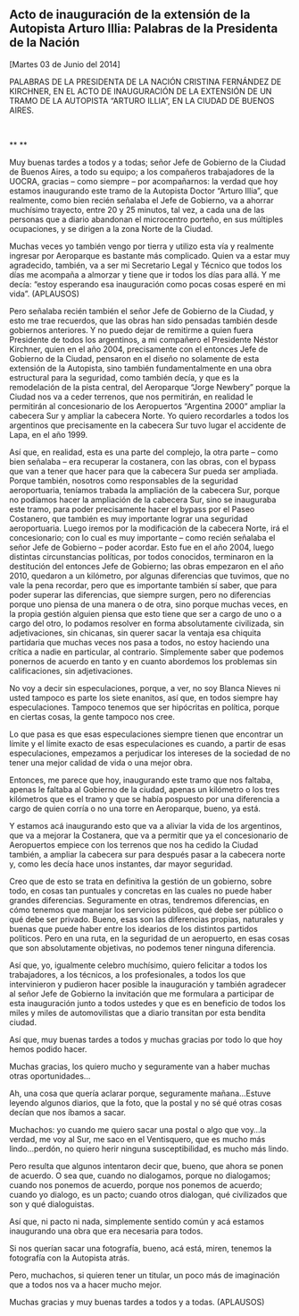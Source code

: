 Acto de inauguración de la extensión de la Autopista Arturo Illia: Palabras de la Presidenta de la Nación
---------------------------------------------------------------------------------------------------------

[Martes 03 de Junio del 2014]

PALABRAS DE LA PRESIDENTA DE LA NACIÓN CRISTINA FERNÁNDEZ DE KIRCHNER,
EN EL ACTO DE INAUGURACIÓN DE LA EXTENSIÓN DE UN TRAMO DE LA AUTOPISTA
“ARTURO ILLIA”, EN LA CIUDAD DE BUENOS AIRES.

 

** **

Muy buenas tardes a todos y a todas; señor Jefe de Gobierno de la Ciudad
de Buenos Aires, a todo su equipo; a los compañeros trabajadores de la
UOCRA, gracias – como siempre – por acompañarnos: la verdad que hoy
estamos inaugurando este tramo de la Autopista Doctor “Arturo Illia”,
que realmente, como bien recién señalaba el Jefe de Gobierno, va a
ahorrar muchísimo trayecto, entre 20 y 25 minutos, tal vez, a cada una
de las personas que a diario abandonan el microcentro porteño, en sus
múltiples ocupaciones, y se dirigen a la zona Norte de la Ciudad.

Muchas veces yo también vengo por tierra y utilizo esta vía y realmente
ingresar por Aeroparque es bastante más complicado. Quien va a estar muy
agradecido, también, va a ser mi Secretario Legal y Técnico que todos
los días me acompaña a almorzar y tiene que ir todos los días para allá.
Y me decía: “estoy esperando esa inauguración como pocas cosas esperé en
mi vida”. (APLAUSOS)

Pero señalaba recién también el señor Jefe de Gobierno de la Ciudad, y
esto me trae recuerdos, que las obras han sido pensadas también desde
gobiernos anteriores. Y no puedo dejar de remitirme a quien fuera
Presidente de todos los argentinos, a mi compañero el Presidente Néstor
Kirchner, quien en el año 2004, precisamente con el entonces Jefe de
Gobierno de la Ciudad, pensaron en el diseño no solamente de esta
extensión de la Autopista, sino también fundamentalmente en una obra
estructural para la seguridad, como también decía, y que es la
remodelación de la pista central, del Aeroparque “Jorge Newbery” porque
la Ciudad nos va a ceder terrenos, que nos permitirán, en realidad le
permitirán al concesionario de los Aeropuertos “Argentina 2000” ampliar
la cabecera Sur y ampliar la cabecera Norte. Yo quiero recordarles a
todos los argentinos que precisamente en la cabecera Sur tuvo lugar el
accidente de Lapa, en el año 1999.

Así que, en realidad, esta es una parte del complejo, la otra parte –
como bien señalaba – era recuperar la costanera, con las obras, con el
bypass que van a tener que hacer para que la cabecera Sur pueda ser
ampliada. Porque también, nosotros como responsables de la seguridad
aeroportuaria, teníamos trabada la ampliación de la cabecera Sur, porque
no podíamos hacer la ampliación de la cabecera Sur, sino se inauguraba
este tramo, para poder precisamente hacer el bypass por el Paseo
Costanero, que también es muy importante lograr una seguridad
aeroportuaria. Luego iremos por la modificación de la cabecera Norte,
irá el concesionario; con lo cual es muy importante – como recién
señalaba el señor Jefe de Gobierno – poder acordar. Esto fue en el año
2004, luego distintas circunstancias políticas, por todos conocidos,
terminaron en la destitución del entonces Jefe de Gobierno; las obras
empezaron en el año 2010, quedaron a un kilómetro, por algunas
diferencias que tuvimos, que no vale la pena recordar, pero que es
importante también sí saber, que para poder superar las diferencias, que
siempre surgen, pero no diferencias porque uno piensa de una manera o de
otra, sino porque muchas veces, en la propia gestión alguien piensa que
esto tiene que ser a cargo de uno o a cargo del otro, lo podamos
resolver en forma absolutamente civilizada, sin adjetivaciones, sin
chicanas, sin querer sacar la ventaja esa chiquita partidaria que muchas
veces nos pasa a todos, no estoy haciendo una crítica a nadie en
particular, al contrario. Simplemente saber que podemos ponernos de
acuerdo en tanto y en cuanto abordemos los problemas sin calificaciones,
sin adjetivaciones.  

No voy a decir sin especulaciones, porque, a ver, no soy Blanca Nieves
ni usted tampoco es parte los siete enanitos, así que, en todos siempre
hay especulaciones. Tampoco tenemos que ser hipócritas en política,
porque en ciertas cosas, la gente tampoco nos cree.

Lo que pasa es que esas especulaciones siempre tienen que encontrar un
límite y el límite exacto de esas especulaciones es cuando, a partir de
esas especulaciones, empezamos a perjudicar los intereses de la sociedad
de no tener una mejor calidad de vida o una mejor obra.

Entonces, me parece que hoy, inaugurando este tramo que nos faltaba,
apenas le faltaba al Gobierno de la ciudad, apenas un kilómetro o los
tres kilómetros que es el tramo y que se había pospuesto por una
diferencia a cargo de quien corría o no una torre en Aeroparque, bueno,
ya está.

Y estamos acá inaugurando esto que va a aliviar la vida de los
argentinos, que va a mejorar la Costanera, que va a permitir que ya el
concesionario de Aeropuertos empiece con los terrenos que nos ha cedido
la Ciudad también, a ampliar la cabecera sur para después pasar a la
cabecera norte y, como les decía hace unos instantes, dar mayor
seguridad.

Creo que de esto se trata en definitiva la gestión de un gobierno, sobre
todo, en cosas tan puntuales y concretas en las cuales no puede haber
grandes diferencias. Seguramente en otras, tendremos diferencias, en
cómo tenemos que manejar los servicios públicos, qué debe ser público o
qué debe ser privado. Bueno, esas son las diferencias propias, naturales
y buenas que puede haber entre los idearios de los distintos partidos
políticos. Pero en una ruta, en la seguridad de un aeropuerto, en esas
cosas que son absolutamente objetivas, no podemos tener ninguna
diferencia.

Así que, yo, igualmente celebro muchísimo, quiero felicitar a todos los
trabajadores, a los técnicos, a los profesionales, a todos los que
intervinieron y pudieron hacer posible la inauguración y también
agradecer al señor Jefe de Gobierno la invitación que me formulara a
participar de esta inauguración junto a todos ustedes y que es en
beneficio de todos los miles y miles de automovilistas que a diario
transitan por esta bendita ciudad.

Así que, muy buenas tardes a todos y muchas gracias por todo lo que hoy
hemos podido hacer.

Muchas gracias, los quiero mucho y seguramente van a haber muchas otras
oportunidades…

Ah, una cosa que quería aclarar porque, seguramente mañana…Estuve
leyendo algunos diarios, que la foto, que la postal y no sé qué otras
cosas decían que nos íbamos a sacar.

Muchachos: yo cuando me quiero sacar una postal o algo que voy…la
verdad, me voy al Sur, me saco en el Ventisquero, que es mucho más
lindo…perdón, no quiero herir ninguna susceptibilidad, es mucho más
lindo.

Pero resulta que algunos intentaron decir que, bueno, que ahora se ponen
de acuerdo. O sea que, cuando no dialogamos, porque no dialogamos;
cuando nos ponemos de acuerdo, porque nos ponemos de acuerdo; cuando yo
dialogo, es un pacto; cuando otros dialogan, qué civilizados que son y
qué dialoguistas.

Así que, ni pacto ni nada, simplemente sentido común y acá estamos
inaugurando una obra que era necesaria para todos.

Si nos querían sacar una fotografía, bueno, acá está, miren, tenemos la
fotografía con la Autopista atrás.

Pero, muchachos, si quieren tener un titular, un poco más de imaginación
que a todos nos va a hacer mucho mejor.

Muchas gracias y muy buenas tardes a todos y a todas. (APLAUSOS) 
